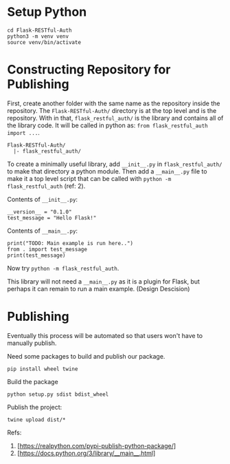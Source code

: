 # Setup Python

```
cd Flask-RESTful-Auth
python3 -m venv venv
source venv/bin/activate
```

# Constructing Repository for Publishing

First, create another folder with the same name as the repository inside the repository. The `Flask-RESTful-Auth/` directory is at the top level and is the repository. With in that, `flask_restful_auth/` is the library and contains all of the library code. It will be called in python as: `from flask_restful_auth import ...`.

```
Flask-RESTful-Auth/
  |- flask_restful_auth/
```

To create a minimally useful library, add `__init__.py` in `flask_restful_auth/` to make that directory a python module. Then add a `__main__.py` file to make it a top level script that can be called with `python -m flask_restful_auth` (ref: 2).

Contents of `__init__.py`:
```
__version__ = "0.1.0"
test_message = "Hello Flask!"
```

Contents of `__main__.py`:
```
print("TODO: Main example is run here..")
from . import test_message
print(test_message)
```

Now try `python -m flask_restful_auth`.

This library will not need a `__main__.py` as it is a plugin for Flask, but perhaps it can remain to run a main example. (Design Descision)


# Publishing

Eventually this process will be automated so that users won't have to manually publish.

Need some packages to build and publish our package.

```
pip install wheel twine
```

Build the package

```
python setup.py sdist bdist_wheel
```

Publish the project:

```
twine upload dist/*
```





Refs:

1. [https://realpython.com/pypi-publish-python-package/]
2. [https://docs.python.org/3/library/__main__.html]

